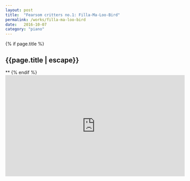```yaml
---
layout: post
title:  "Fearsom critters no.1: Filla-Ma-Loo-Bird"
permalink: /works/filla-ma-loo-bird
date:   2016-10-07
category: "piano"
---
```

{% if page.title %}
<h2>{{page.title | escape}}</h2>
**
{% endif %}

<iframe width="560" height="315" src="https://www.youtube.com/embed/FCeOEZZ_8n0" frameborder="0" allow="accelerometer; autoplay; clipboard-write; encrypted-media; gyroscope; picture-in-picture" allowfullscreen></iframe>